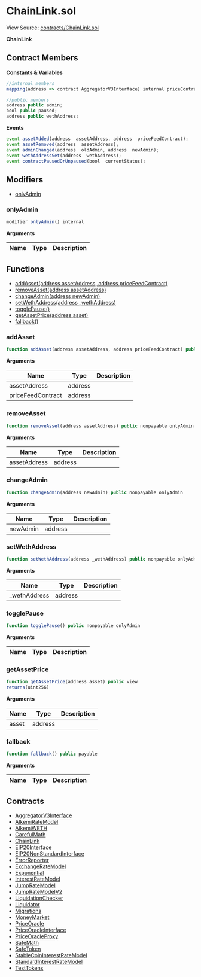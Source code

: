 # ChainLink.sol

View Source: [contracts/ChainLink.sol](../contracts/ChainLink.sol)

**ChainLink**

## Contract Members
**Constants & Variables**

```js
//internal members
mapping(address => contract AggregatorV3Interface) internal priceContractMapping;

//public members
address public admin;
bool public paused;
address public wethAddress;

```

**Events**

```js
event assetAdded(address  assetAddress, address  priceFeedContract);
event assetRemoved(address  assetAddress);
event adminChanged(address  oldAdmin, address  newAdmin);
event wethAddressSet(address  wethAddress);
event contractPausedOrUnpaused(bool  currentStatus);
```

## Modifiers

- [onlyAdmin](#onlyadmin)

### onlyAdmin

```js
modifier onlyAdmin() internal
```

**Arguments**

| Name        | Type           | Description  |
| ------------- |------------- | -----|

## Functions

- [addAsset(address assetAddress, address priceFeedContract)](#addasset)
- [removeAsset(address assetAddress)](#removeasset)
- [changeAdmin(address newAdmin)](#changeadmin)
- [setWethAddress(address _wethAddress)](#setwethaddress)
- [togglePause()](#togglepause)
- [getAssetPrice(address asset)](#getassetprice)
- [fallback()](#fallback)

### addAsset

```js
function addAsset(address assetAddress, address priceFeedContract) public nonpayable onlyAdmin 
```

**Arguments**

| Name        | Type           | Description  |
| ------------- |------------- | -----|
| assetAddress | address |  | 
| priceFeedContract | address |  | 

### removeAsset

```js
function removeAsset(address assetAddress) public nonpayable onlyAdmin 
```

**Arguments**

| Name        | Type           | Description  |
| ------------- |------------- | -----|
| assetAddress | address |  | 

### changeAdmin

```js
function changeAdmin(address newAdmin) public nonpayable onlyAdmin 
```

**Arguments**

| Name        | Type           | Description  |
| ------------- |------------- | -----|
| newAdmin | address |  | 

### setWethAddress

```js
function setWethAddress(address _wethAddress) public nonpayable onlyAdmin 
```

**Arguments**

| Name        | Type           | Description  |
| ------------- |------------- | -----|
| _wethAddress | address |  | 

### togglePause

```js
function togglePause() public nonpayable onlyAdmin 
```

**Arguments**

| Name        | Type           | Description  |
| ------------- |------------- | -----|

### getAssetPrice

```js
function getAssetPrice(address asset) public view
returns(uint256)
```

**Arguments**

| Name        | Type           | Description  |
| ------------- |------------- | -----|
| asset | address |  | 

### fallback

```js
function fallback() public payable
```

**Arguments**

| Name        | Type           | Description  |
| ------------- |------------- | -----|

## Contracts

* [AggregatorV3Interface](AggregatorV3Interface.md)
* [AlkemiRateModel](AlkemiRateModel.md)
* [AlkemiWETH](AlkemiWETH.md)
* [CarefulMath](CarefulMath.md)
* [ChainLink](ChainLink.md)
* [EIP20Interface](EIP20Interface.md)
* [EIP20NonStandardInterface](EIP20NonStandardInterface.md)
* [ErrorReporter](ErrorReporter.md)
* [ExchangeRateModel](ExchangeRateModel.md)
* [Exponential](Exponential.md)
* [InterestRateModel](InterestRateModel.md)
* [JumpRateModel](JumpRateModel.md)
* [JumpRateModelV2](JumpRateModelV2.md)
* [LiquidationChecker](LiquidationChecker.md)
* [Liquidator](Liquidator.md)
* [Migrations](Migrations.md)
* [MoneyMarket](MoneyMarket.md)
* [PriceOracle](PriceOracle.md)
* [PriceOracleInterface](PriceOracleInterface.md)
* [PriceOracleProxy](PriceOracleProxy.md)
* [SafeMath](SafeMath.md)
* [SafeToken](SafeToken.md)
* [StableCoinInterestRateModel](StableCoinInterestRateModel.md)
* [StandardInterestRateModel](StandardInterestRateModel.md)
* [TestTokens](TestTokens.md)
